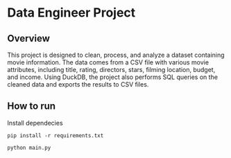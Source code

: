 # Data Engineer Project
## Overview
This project is designed to clean, process, and analyze a dataset containing movie information. The data comes from a CSV file with various movie attributes, including title, rating, directors, stars, filming location, budget, and income. Using DuckDB, the project also performs SQL queries on the cleaned data and exports the results to CSV files.

## How to run
Install dependecies
```
pip install -r requirements.txt
```
```
python main.py
```